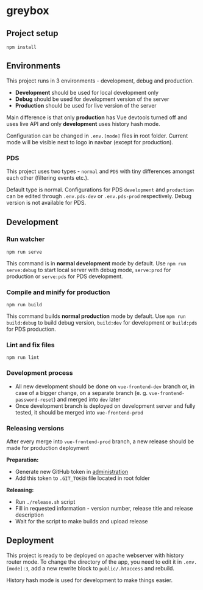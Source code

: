# greybox

## Project setup
```
npm install
```
## Environments
This project runs in 3 environments - development, debug and production.

- **Development** should be used for local development only
- **Debug** should be used for development version of the server
- **Production** should be used for live version of the server

Main difference is that only **production** has Vue devtools turned off and uses live API and only **development** uses history hash mode.

Configuration can be changed in `.env.[mode]` files in root folder. Current mode will be visible next to logo in navbar (except for production).

### PDS
This project uses two types - `normal` and `PDS` with tiny differences amongst each other (filtering events etc.). 

Default type is normal. Configurations for PDS `development` and `production` can be edited through `.env.pds-dev` or `.env.pds-prod` respectively. Debug version is not available for PDS.

## Development

### Run watcher
```
npm run serve
```

This command is in **normal development** mode by default. Use `npm run serve:debug` to start local server with debug mode, `serve:prod` for production or `serve:pds` for PDS development.

### Compile and minify for production
```
npm run build
```

This command builds **normal production** mode by default. Use `npm run build:debug` to build debug version, `build:dev` for development or `build:pds` for PDS production.


### Lint and fix files
```
npm run lint
```

### Development process
- All new development should be done on `vue-frontend-dev` branch or, in case of a bigger change, on a separate branch (e. g. `vue-frontend-password-reset`) and merged into `dev` later
- Once development branch is deployed on development server and fully tested, it should be merged into `vue-frontend-prod`

### Releasing versions
After every merge into `vue-frontend-prod` branch, a new release should be made for production deployment

**Preparation:**
- Generate new GitHub token in [administration](https://github.com/settings/tokens)
- Add this token to `.GIT_TOKEN` file located in root folder

**Releasing:**
- Run `./release.sh` script
- Fill in requested information - version number, release title and release description
- Wait for the script to make builds and upload release

## Deployment
This project is ready to be deployed on apache webserver with history router mode. To change the directory of the app, you need to edit it in `.env.[mode]:3`, add a new rewrite block to `public/.htaccess` and rebuild.

History hash mode is used for development to make things easier.